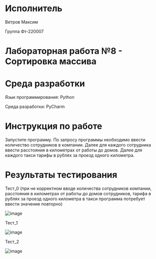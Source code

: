 # Исполнитель

Ветров Максим

Группа Фт-220007

# Лабораторная работа №8 - Сортировка массива
# Среда разработки

Язык программирования: Python

Среда разработки: PyCharm

# Инструкция по работе

Запустите программу. По запросу программы необходимо ввести количество сотрудников в компании. Далее для каждого сотрудника ввести расстояния в километрах от работы до домов. Далее для каждого такси тарифы в рублях за проезд одного километра.

# Результаты тестирования 

Тест_0 (при не корректном вводе количества сотрудников компании, расстояния в километрах от работы до домов сотрудников, тарифа в рублях  за проезд одного километра в такси программа потребует ввести значение повторно)


![image](https://github.com/ciigann/taxi/assets/146112930/26249cd2-62d0-4b71-8a65-1a80a197e82b)

Тест_1

![image](https://github.com/ciigann/taxi/assets/146112930/9b0d925a-aad6-4817-bdf3-973b2bcac5a7)

Тест_2

![image](https://github.com/ciigann/taxi/assets/146112930/09b6334a-f79f-4d34-8d01-ac7895be43bb)

